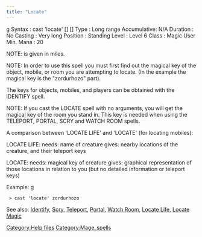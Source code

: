```yaml
---
title: "Locate"
---
```


<nowiki>g Syntax : cast 'locate' \[<key>\] \[<max distance>\] Type :
Long range Accumulative: N/A Duration : No Casting : Very long Position
: Standing Level : Level 6 Class : Magic User Min. Mana : 20

</pre>

NOTE: <max distance> is given in miles.

NOTE: In order to use this spell you must first find out the magical key
of the object, mobile, or room you are attempting to locate. (In the
example the magical key is the "zordurhozo" part).

The keys for objects, mobiles, and players can be obtained with the
IDENTIFY spell.

NOTE: If you cast the LOCATE spell with no arguments, you will get the
magical key of the room you stand in. This key is needed when using the
TELEPORT, PORTAL, SCRY and WATCH ROOM spells.

A comparison between 'LOCATE LIFE' and 'LOCATE' (for locating mobiles):

LOCATE LIFE: needs: name of creature gives: nearby locations of the
creature, and their teleport keys

LOCATE: needs: magical key of creature gives: graphical representation
of those locations in relation to you (but no detailed information or
teleport keys)

Example: <nowiki>g

` > cast 'locate' zordurhozo`

</pre>

See also: [Identify](Identify "wikilink"), [Scry](Scry "wikilink"),
[Teleport](Teleport "wikilink"), [Portal](Portal "wikilink"), [Watch
Room](Watch_Room "wikilink"), [Locate Life](Locate_Life "wikilink"),
[Locate Magic](Locate_Magic "wikilink")

[Category:Help files](Category:Help_files "wikilink")
[Category:Mage_spells](Category:Mage_spells "wikilink")